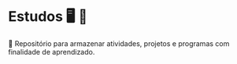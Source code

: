 # Estudos :desktop_computer: :memo:
:pencil:
Repositório para armazenar atividades, projetos e programas com finalidade de aprendizado.
